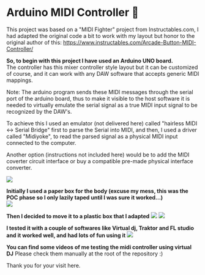 # Arduino MIDI Controller :musical_note:

This project was based on a "MIDI Fighter" project from Instructables.com, I had adapted the original code a bit to work with my layout but honor to the original author of this:
https://www.instructables.com/Arcade-Button-MIDI-Controller/

**So, to begin with this project I have used an Arduino UNO board.**    
The controller has this mixer controller style layout but it can be customized of course, and it can work with any DAW software that accepts generic MIDI mappings. 

Note: The arduino program sends these MIDI messages through the serial port of the arduino board, thus to make it visible to the host software it is needed to virtually emulate the serial signal as a true MIDI input signal to be recognized by the DAW's.

To achieve this I used an emulator (not delivered here) called "hairless MIDI <-> Serial Bridge" first to parse the Serial into MIDI, and then, I used a driver
called "Midiyoke", to read the parsed signal as a physical MIDI input connected to the computer.

Another option (instructions not included here) would be to add the MIDI coverter circuit interface or buy a compatible pre-made physical interface converter.

![](https://i.ibb.co/zxtFNwQ/emulador.png)

**Initially I used a paper box for the body (excuse my mess, this was the POC phase so I only lazily taped until I was sure it worked...)**  
![](https://i.ibb.co/yB9dyPR/IMG-1118.jpg)

**Then I decided to move it to a plastic box that I adapted**
![](https://i.ibb.co/p2FkyDw/IMG-1122.jpg)
![](https://i.ibb.co/64h5RW7/IMG-1123.jpg)

**I tested it with a couple of softwares like Virtual dj, Traktor and FL studio and it worked well, and had lots of fun using it**
![](https://i.ibb.co/sQk05Ns/IMG-1124.jpg)

**You can find some videos of me testing the midi controller using virtual DJ**
Please check them manually at the root of the repository :)

Thank you for your visit here.

